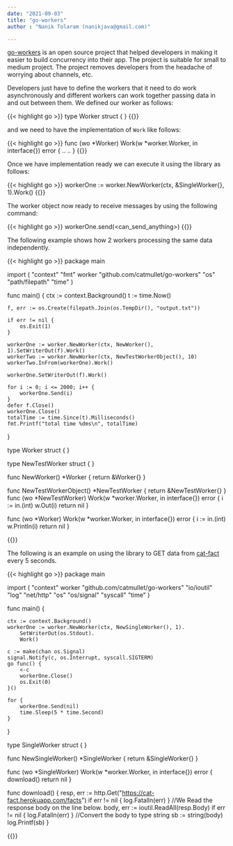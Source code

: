 ```yaml
---
date: "2021-09-03"
title: "go-workers"
author : "Nanik Tolaram (nanikjava@gmail.com)" 

---
```


[go-workers](https://github.com/catmullet/go-workers) is an open source project that helped developers in making it easier to build concurrency into their app. The project is suitable for small to medium project. The project removes developers from the headache of worrying about channels, etc.

Developers just have to define the workers that it need to do work asynchronously and different workers can work together passing data in and out between them. We defined our worker as follows:

{{< highlight go >}}
type Worker struct {
}
{{</highlight>}}

and we need to have the implementation of `Work` like follows:

{{< highlight go >}}
func (wo *Worker) Work(w *worker.Worker, in interface{}) error {
	..
	..
}
{{</highlight>}}

Once we have implementation ready we can execute it using the library as follows:

{{< highlight go >}}
workerOne := worker.NewWorker(ctx,  &SingleWorker{}, 1).Work()
{{</highlight>}}

The worker object now ready to receive messages by using the following command:

{{< highlight go >}}
workerOne.send(<can_send_anything>)
{{</highlight>}}

The following example shows how 2 workers processing the same data independently.

{{< highlight go >}}
package main

import (
	"context"
	"fmt"
	worker "github.com/catmullet/go-workers"
	"os"
	"path/filepath"
	"time"
)

func main() {
	ctx := context.Background()
	t := time.Now()

	f, err := os.Create(filepath.Join(os.TempDir(), "output.txt"))

	if err != nil {
		os.Exit(1)
	}

	workerOne := worker.NewWorker(ctx, NewWorker(), 1).SetWriterOut(f).Work()
	workerTwo := worker.NewWorker(ctx, NewTestWorkerObject(), 10)
	workerTwo.InFrom(workerOne).Work()

	workerOne.SetWriterOut(f).Work()

	for i := 0; i <= 2000; i++ {
		workerOne.Send(i)
	}
	defer f.Close()
	workerOne.Close()
	totalTime := time.Since(t).Milliseconds()
	fmt.Printf("total time %dms\n", totalTime)
}

type Worker struct {
}

type NewTestWorker struct {
}

func NewWorker() *Worker {
	return &Worker{}
}

func NewTestWorkerObject() *NewTestWorker {
	return &NewTestWorker{}
}
func (wo *NewTestWorker) Work(w *worker.Worker, in interface{}) error {
	i := in.(int)
	w.Out(i)
	return nil
}

func (wo *Worker) Work(w *worker.Worker, in interface{}) error {
	i := in.(int)
	w.Println(i)
	return nil
}

{{</highlight>}}


The following is an example on using the library to GET data from [cat-fact](https://cat-fact.herokuapp.com/facts) every 5 seconds.

{{< highlight go >}}
package main

import (
	"context"
	worker "github.com/catmullet/go-workers"
	"io/ioutil"
	"log"
	"net/http"
	"os"
	"os/signal"
	"syscall"
	"time"
)

func main() {

	ctx := context.Background()
	workerOne := worker.NewWorker(ctx, NewSingleWorker(), 1).
		SetWriterOut(os.Stdout).
		Work()

	c := make(chan os.Signal)
	signal.Notify(c, os.Interrupt, syscall.SIGTERM)
	go func() {
		<-c
		workerOne.Close()
		os.Exit(0)
	}()

	for {
		workerOne.Send(nil)
		time.Sleep(5 * time.Second)
	}
}

type SingleWorker struct {
}

func NewSingleWorker() *SingleWorker {
	return &SingleWorker{}
}

func (wo *SingleWorker) Work(w *worker.Worker, in interface{}) error {
	download()
	return nil
}

func download() {
	resp, err := http.Get("https://cat-fact.herokuapp.com/facts")
	if err != nil {
		log.Fatalln(err)
	}
	//We Read the response body on the line below.
	body, err := ioutil.ReadAll(resp.Body)
	if err != nil {
		log.Fatalln(err)
	}
	//Convert the body to type string
	sb := string(body)
	log.Printf(sb)
}

{{</highlight>}}

